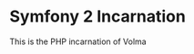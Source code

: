 Symfony 2 Incarnation
==========================================
This is the PHP incarnation of Volma

